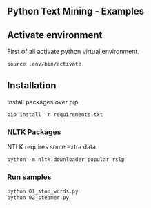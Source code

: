 ## Python Text Mining - Examples
## Activate environment

First of all activate python virtual environment.

```
source .env/bin/activate
```

## Installation

Install packages over pip

```
pip install -r requirements.txt
```

### NLTK Packages

NTLK requires some extra data.

```
python -m nltk.downloader popular rslp
```

### Run samples

```
python 01_stop_words.py
python 02_steamer.py
```
